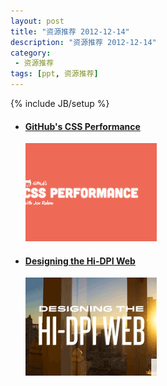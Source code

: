 ```yaml
---
layout: post
title: "资源推荐 2012-12-14"
description: "资源推荐 2012-12-14"
category:
 - 资源推荐
tags: [ppt, 资源推荐]
---
```

{% include JB/setup %}

<ul class="nlist">		
	<li class="pitem"><a href="https://speakerdeck.com/jonrohan/githubs-css-performance" target="_blank"><h4>GitHub's CSS Performance</h4><img src="/content/20121213/s1.png" alt="" /></a></li>
	<li class="pitem"><a href="https://speakerdeck.com/ddemaree/designing-the-hi-dpi-web" target="_blank"><h4>Designing the Hi-DPI Web</h4><img src="/content/20121213/s2.png" alt="" /></a></li>
</ul>